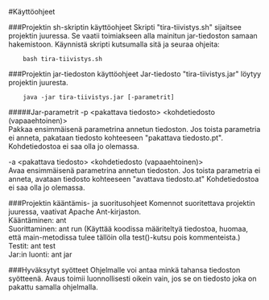 #Käyttöohjeet

###Projektin sh-skriptin käyttöohjeet
Skripti "tira-tiivistys.sh" sijaitsee projektin juuressa. Se vaatii toimiakseen alla mainitun jar-tiedoston samaan hakemistoon.
Käynnistä skripti kutsumalla sitä ja seuraa ohjeita:  
```shell
    bash tira-tiivistys.sh
```

###Projektin jar-tiedoston käyttöohjeet
Jar-tiedosto "tira-tiivistys.jar" löytyy projektin juuresta.
```shell
    java -jar tira-tiivistys.jar [-parametrit]
```

#####Jar-parametrit
-p &lt;pakattava tiedosto&gt; &lt;kohdetiedosto (vapaaehtoinen)&gt;  
Pakkaa ensimmäisenä parametrina annetun tiedoston. Jos toista parametria ei anneta, pakataan tiedosto kohteeseen "pakattava tiedosto.pt". Kohdetiedostoa ei saa olla jo olemassa.

-a &lt;pakattava tiedosto&gt; &lt;kohdetiedosto (vapaaehtoinen)&gt;  
Avaa ensimmäisenä parametrina annetun tiedoston. Jos toista parametria ei anneta, avataan tiedosto kohteeseen "avattava tiedosto.at" Kohdetiedostoa ei saa olla jo olemassa.

###Projektin kääntämis- ja suoritusohjeet
Komennot suoritettava projektin juuressa, vaativat Apache Ant-kirjaston.  
Kääntäminen: ant  
Suorittaminen: ant run (Käyttää koodissa määriteltyä tiedostoa, huomaa, että main-metodissa tulee tällöin olla test()-kutsu pois kommenteista.)  
Testit: ant test  
Jar:in luonti: ant jar  

###Hyväksytyt syötteet
Ohjelmalle voi antaa minkä tahansa tiedoston syötteenä. Avaus toimii luonnollisesti oikein vain, jos se on tiedosto joka on pakattu samalla ohjelmalla.